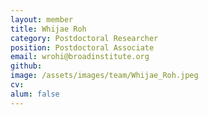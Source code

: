 ```yaml
---
layout: member
title: Whijae Roh
category: Postdoctoral Researcher
position: Postdoctoral Associate
email: wrohi@broadinstitute.org
github: 
image: /assets/images/team/Whijae_Roh.jpeg
cv:
alum: false
---
```


